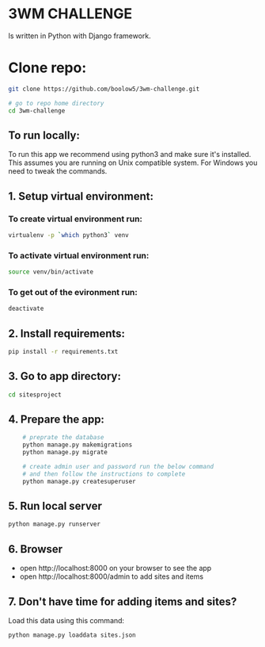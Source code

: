 # 3WM CHALLENGE

Is written in Python with Django framework.

# Clone repo:

```bash
git clone https://github.com/boolow5/3wm-challenge.git

# go to repo home directory
cd 3wm-challenge
```


## To run locally:

To run this app we recommend using python3 and make sure it's installed. This assumes you are running on Unix compatible system.
For Windows you need to tweak the commands.

## 1. Setup virtual environment:

### To create virtual environment run:
```bash
virtualenv -p `which python3` venv
```

### To activate virtual environment run:
```bash
source venv/bin/activate
```

### To get out of the evironment run:
```bash
deactivate
```

## 2. Install requirements:

```bash
pip install -r requirements.txt
```

## 3. Go to app directory:

```bash
cd sitesproject
```

## 4. Prepare the app:

```bash
    # preprate the database
    python manage.py makemigrations
    python manage.py migrate

    # create admin user and password run the below command
    # and then follow the instructions to complete
    python manage.py createsuperuser
```

## 5. Run local server

```bash
python manage.py runserver
```

## 6. Browser
- open http://localhost:8000 on your browser to see the app
- open http://localhost:8000/admin to add sites and items

## 7. Don't have time for adding items and sites?

Load this data using this command:

```bash 
python manage.py loaddata sites.json
```
